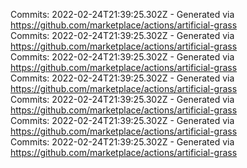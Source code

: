 Commits: 2022-02-24T21:39:25.302Z - Generated via https://github.com/marketplace/actions/artificial-grass
<br>
Commits: 2022-02-24T21:39:25.302Z - Generated via https://github.com/marketplace/actions/artificial-grass
<br>
Commits: 2022-02-24T21:39:25.302Z - Generated via https://github.com/marketplace/actions/artificial-grass
<br>
Commits: 2022-02-24T21:39:25.302Z - Generated via https://github.com/marketplace/actions/artificial-grass
<br>
Commits: 2022-02-24T21:39:25.302Z - Generated via https://github.com/marketplace/actions/artificial-grass
<br>
Commits: 2022-02-24T21:39:25.302Z - Generated via https://github.com/marketplace/actions/artificial-grass
<br>
Commits: 2022-02-24T21:39:25.302Z - Generated via https://github.com/marketplace/actions/artificial-grass
<br>
